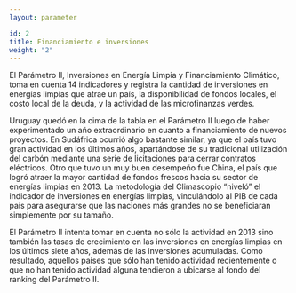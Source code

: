 ```yaml
---
layout: parameter

id: 2
title: Financiamiento e inversiones
weight: "2"
---
```

El Parámetro II, Inversiones en Energía Limpia y Financiamiento Climático, toma en cuenta 14 indicadores y registra la cantidad de inversiones en energías limpias que atrae un país, la disponibilidad de fondos locales, el costo local de la deuda, y la actividad de las microfinanzas verdes.

Uruguay quedó en la cima de la tabla en el Parámetro II luego de haber experimentado un año extraordinario en cuanto a financiamiento de nuevos proyectos. En Sudáfrica ocurrió algo bastante similar, ya que el país tuvo gran actividad en los últimos años, apartándose de su tradicional utilización del carbón mediante una serie de licitaciones para cerrar contratos eléctricos. Otro que tuvo un muy buen desempeño fue China, el país que logró atraer la mayor cantidad de fondos frescos hacia su sector de energías limpias en 2013. La metodología del Climascopio “niveló” el indicador de inversiones en energías limpias, vinculándolo al PIB de cada país para asegurarse que las naciones más grandes no se beneficiaran simplemente por su tamaño.

El Parámetro II intenta tomar en cuenta no sólo la actividad en 2013 sino también las tasas de crecimiento en las inversiones en energías limpias en los últimos siete años, además de las inversiones acumuladas. Como resultado, aquellos países que sólo han tenido actividad recientemente o que no han tenido actividad alguna tendieron a ubicarse al fondo del ranking del Parámetro II.